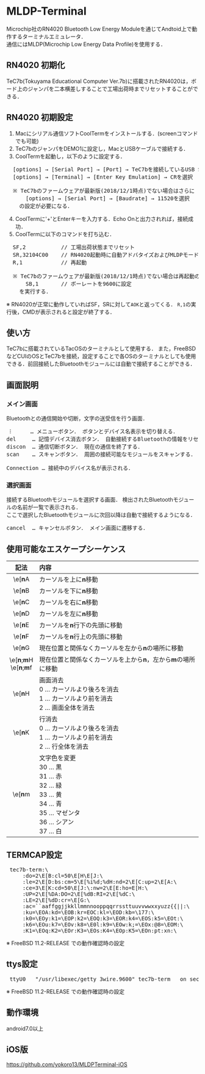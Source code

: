 # MLDP-Terminal
Microchip社のRN4020 Bluetooth Low Energy Moduleを通じてAndtoid上で動作するターミナルエミュレータ．  
通信にはMLDP(Microchip Low Energy Data Profile)を使用する．　　

##  RN4020 初期化
TeC7b(Tokuyama Educational Computer Ver.7b)に搭載されたRN4020は，ボード上のジャンパを二本横差しすることで工場出荷時までリセットすることができる．

## RN4020 初期設定
1. Macにシリアル通信ソフトCoolTermをインストールする．(screenコマンドでも可能)  
2. TeC7bのジャンパをDEMO1に設定し，MacとUSBケーブルで接続する．　　
3. CoolTermを起動し，以下のように設定する．
  <pre>  [options] → [Serial Port] → [Port] → TeC7bを接続しているUSB Serialポートを選択
  [options] → [Terminal] → [Enter Key Emulation] → CRを選択  
  
  ※ TeC7bのファームウェアが最新版(2018/12/1時点)でない場合はさらに
      [options] → [Serial Port] → [Baudrate] → 11520を選択
    の設定が必要になる．</pre>
4. CoolTermに'+'とEnterキーを入力する．Echo Onと出力されれば，接続成功．
5. CoolTermに以下のコマンドを打ち込む．
  <pre>  SF,2           // 工場出荷状態までリセット
  SR,32104C00    // RN4020起動時に自動アドバタイズおよびMLDPモードとして動作するように設定
  R,1            // 再起動
  
  ※ TeC7bのファームウェアが最新版(2018/12/1時点)でない場合は再起動の前に
      SB,1       // ボーレートを9600に設定
    を実行する．</pre>  
  ※ RN4020が正常に動作していればSF，SRに対して`AOK`と返ってくる． `R,1`の実行後，CMDが表示されると設定が終了する．
  
## 使い方
TeC7bに搭載されているTacOSのターミナルとして使用する． また，FreeBSDなどCUIのOSとTeC7bを接続，設定することで各OSのターミナルとしても使用できる．前回接続したBluetoothモジュールには自動で接続することができる．
  
## 画面説明
### メイン画面
Bluetoothとの通信開始や切断，文字の送受信を行う画面．  
<pre>
 ⁝      … メニューボタン． ボタンとデバイス名表示を切り替える．
del     … 記憶デバイス消去ボタン． 自動接続するBluetoothの情報をリセットする．
discon  … 通信切断ボタン． 現在の通信を終了する．
scan    … スキャンボタン． 周囲の接続可能なモジュールをスキャンする． 選択画面に遷移する．

Connection … 接続中のデバイス名が表示される．
</pre>
 
### 選択画面
接続するBluetoothモジュールを選択する画面． 検出されたBluetoothモジュールの名前が一覧で表示される．  
ここで選択したBluetoothモジュールに次回以降は自動で接続するようになる．  
<pre>
cancel  … キャンセルボタン． メイン画面に遷移する．
</pre>

## 使用可能なエスケープシーケンス 
|記法|内容|
|:---:|:---|
|\e[**n**A|カーソルを上に**n**移動|
|\e[**n**B|カーソルを下に**n**移動|
|\e[**n**C|カーソルを右に**n**移動|
|\e[**n**D|カーソルを左に**n**移動|
|\e[**n**E|カーソルを**n**行下の先頭に移動|
|\e[**n**F|カーソルを**n**行上の先頭に移動|
|\e[**n**G|現在位置と関係なくカーソルを左から**n**の場所に移動|
|\e[**n**;**m**H <br> \e[**n**;**m**f|現在位置と関係なくカーソルを上から**n**，左から**m**の場所に移動|
|\e[**n**H|画面消去 <br> 0 … カーソルより後ろを消去 <br> 1 … カーソルより前を消去 <br> 2 … 画面全体を消去|
|\e[**n**K|行消去 <br> 0 … カーソルより後ろを消去 <br> 1 … カーソルより前を消去 <br> 2 … 行全体を消去|
|\e[**n**m|文字色を変更 <br> 30 … 黒 <br> 31 … 赤 <br> 32 … 緑 <br> 33 … 黄 <br> 34 … 青 <br> 35 … マゼンタ <br> 36 … シアン <br> 37 … 白|

## TERMCAP設定
<pre> tec7b-term:\
     :do=2\E[B:cl=50\E[H\E[J:\
     :le=2\E[D:bs:cm=5\E[%i%d;%dH:nd=2\E[C:up=2\E[A:\
     :ce=3\E[K:cd=50\E[J:\:nw=2\E[E:ho=E[H:\
     :UP=2\E[%DA:DO=2\E[%dB:RI=2\E[%dC:\
     :LE=2\E[%dD:cr=\E[G:\
     :ac=``aaffggjjkkllmmnnooppqqrrssttuuvvwwxxyuzz{{||:\
     :ku=\EOA:kd=\EOB:kr=EOC:kl=\EOD:kb=\177:\
     :k0=\EOy:k1=\EOP:k2=\EOQ:k3=\EOR:k4=\EOS:k5=\EOt:\
     :k6=\EOu:k7=\EOv:k8=\E0l:k9=\EOw:k;=\EOx:@8=\EOM:\
     :K1=\EOq:K2=\EOr:K3=\EOs:K4=\EOp:K5=\EOn:pt:xn:\</pre>
                  
※ FreeBSD 11.2-RELEASE での動作確認時の設定
 
## ttys設定
<pre> ttyU0   "/usr/libexec/getty 3wire.9600" tec7b-term   on secure</pre>

※ FreeBSD 11.2-RELEASE での動作確認時の設定


## 動作環境
android7.0以上

## iOS版
https://github.com/yokoro13/MLDPTerminal-iOS
